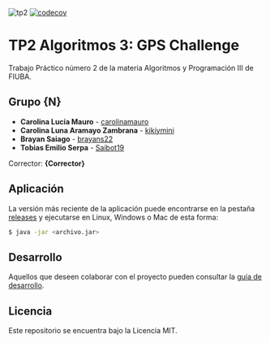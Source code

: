 ![tp2](https://github.com/fiuba/algo3_tp2/actions/workflows/build.yml/badge.svg) [![codecov](https://codecov.io/gh/fiuba/algo3_proyecto_base_tp2/branch/master/graph/badge.svg)](https://codecov.io/gh/fiuba/algo3_tp2)

# TP2 Algoritmos 3: GPS Challenge 

Trabajo Práctico número 2 de la materia Algoritmos y Programación III de FIUBA.

## Grupo {N}

* **Carolina Lucía Mauro** - [carolinamauro](https://github.com/carolinamauro)
* **Carolina Luna Aramayo Zambrana** - [kikiymini](https://github.com/kikiymini)
* **Brayan Saiago** - [brayans22](https://github.com/brayans22)
* **Tobias Emilio Serpa** - [Saibot19](https://github.com/Saibot19)

Corrector: **{Corrector}**

## Aplicación

La versión más reciente de la aplicación puede encontrarse en la pestaña [releases](https://github.com/fiuba/algo3_proyecto_base_tp2/releases/latest) y ejecutarse en Linux, Windows o Mac de esta forma:

```bash
$ java -jar <archivo.jar>
```

## Desarrollo

Aquellos que deseen colaborar con el proyecto pueden consultar la [guía de desarrollo](./docs/Desarrollo.md).

## Licencia

Este repositorio se encuentra bajo la Licencia MIT.
